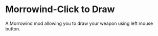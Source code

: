 # Morrowind-Click to Draw
A Morrowind mod allowing you to draw your weapon using left mouse button.
